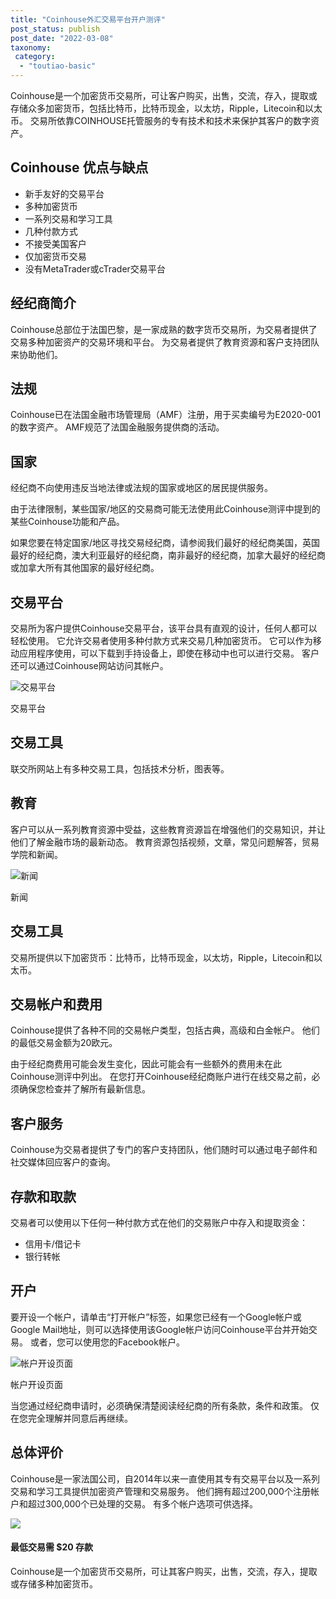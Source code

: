 ```yaml
---
title: "Coinhouse外汇交易平台开户测评"
post_status: publish
post_date: "2022-03-08"
taxonomy:
 category: 
  - "toutiao-basic"
---
```


Coinhouse是一个加密货币交易所，可让客户购买，出售，交流，存入，提取或存储众多加密货币，包括比特币，比特币现金，以太坊，Ripple，Litecoin和以太币。 交易所依靠COINHOUSE托管服务的专有技术和技术来保护其客户的数字资产。

## Coinhouse 优点与缺点
- 新手友好的交易平台
- 多种加密货币
- 一系列交易和学习工具
- 几种付款方式
- 不接受美国客户
- 仅加密货币交易
- 没有MetaTrader或cTrader交易平台


## 经纪商简介

Coinhouse总部位于法国巴黎，是一家成熟的数字货币交易所，为交易者提供了交易多种加密资产的交易环境和平台。 为交易者提供了教育资源和客户支持团队来协助他们。

## 法规

Coinhouse已在法国金融市场管理局（AMF）注册，用于买卖编号为E2020-001的数字资产。 AMF规范了法国金融服务提供商的活动。

## 国家

经纪商不向使用违反当地法律或法规的国家或地区的居民提供服务。

由于法律限制，某些国家/地区的交易商可能无法使用此Coinhouse测评中提到的某些Coinhouse功能和产品。

如果您要在特定国家/地区寻找交易经纪商，请参阅我们最好的经纪商美国，英国最好的经纪商，澳大利亚最好的经纪商，南非最好的经纪商，加拿大最好的经纪商或加拿大所有其他国家的最好经纪商。

## 交易平台

交易所为客户提供Coinhouse交易平台，该平台具有直观的设计，任何人都可以轻松使用。 它允许交易者使用多种付款方式来交易几种加密货币。 它可以作为移动应用程序使用，可以下载到手持设备上，即使在移动中也可以进行交易。 客户还可以通过Coinhouse网站访问其帐户。

![交易平台](https://cdn.fendou.la/funstoutiao/2020/11/Coinhouse-Review-Trading-Platform-1024x932.jpg "交易平台")

交易平台

## 交易工具

联交所网站上有多种交易工具，包括技术分析，图表等。

## 教育

客户可以从一系列教育资源中受益，这些教育资源旨在增强他们的交易知识，并让他们了解金融市场的最新动态。 教育资源包括视频，文章，常见问题解答，贸易学院和新闻。

![新闻](https://cdn.fendou.la/funstoutiao/2020/11/Coinhouse-Review-News-1024x298.jpg "新闻")

新闻

## 交易工具

交易所提供以下加密货币：比特币，比特币现金，以太坊，Ripple，Litecoin和以太币。

## 交易帐户和费用

Coinhouse提供了各种不同的交易帐户类型，包括古典，高级和白金帐户。 他们的最低交易金额为20欧元。

由于经纪商费用可能会发生变化，因此可能会有一些额外的费用未在此Coinhouse测评中列出。 在您打开Coinhouse经纪商账户进行在线交易之前，必须确保您检查并了解所有最新信息。

## 客户服务

Coinhouse为交易者提供了专门的客户支持团队，他们随时可以通过电子邮件和社交媒体回应客户的查询。

## 存款和取款

交易者可以使用以下任何一种付款方式在他们的交易账户中存入和提取资金：
- 信用卡/借记卡
- 银行转帐

## 开户

要开设一个帐户，请单击“打开帐户”标签，如果您已经有一个Google帐户或Google Mail地址，则可以选择使用该Google帐户访问Coinhouse平台并开始交易。 或者，您可以使用您的Facebook帐户。

![帐户开设页面](https://cdn.fendou.la/funstoutiao/2020/11/Coinhouse-Review-Account-Opening-Page.jpg "帐户开设页面")

帐户开设页面

当您通过经纪商申请时，必须确保清楚阅读经纪商的所有条款，条件和政策。 仅在您完全理解并同意后再继续。

## 总体评价

Coinhouse是一家法国公司，自2014年以来一直使用其专有交易平台以及一系列交易和学习工具提供加密资产管理和交易服务。 他们拥有超过200,000个注册帐户和超过300,000个已处理的交易。 有多个帐户选项可供选择。

![](https://cdn.fendou.la/funstoutiao/2020/11/Coinhouse-Logo.png)

#### 最低交易需 **$20** 存款

Coinhouse是一个加密货币交易所，可让其客户购买，出售，交流，存入，提取或存储多种加密货币。
